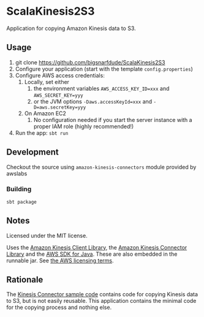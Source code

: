 ScalaKinesis2S3
===============

Application for copying Amazon Kinesis data to S3.

## Usage

1. git clone https://github.com/bigsnarfdude/ScalaKinesis2S3
2. Configure your application (start with the template `config.properties`)
3. Configure AWS access credentials:
    1. Locally, set either
        1. the environment variables `AWS_ACCESS_KEY_ID=xxx` and `AWS_SECRET_KEY=yyy`
        2. or the JVM options `-Daws.accessKeyId=xxx` and `-D=aws.secretKey=yyy`
    2. On Amazon EC2
        1. No configuration needed if you start the server instance with a proper IAM role (highly recommended!)
4. Run the app: `sbt run`

## Development

Checkout the source using `amazon-kinesis-connectors` module provided by awslabs 


### Building

`sbt package`

## Notes

Licensed under the MIT license.

Uses the [Amazon Kinesis Client Library](https://github.com/awslabs/amazon-kinesis-client),
the [Amazon Kinesis Connector Library](https://github.com/awslabs/amazon-kinesis-connectors)
and the [AWS SDK for Java](https://github.com/aws/aws-sdk-java). These are also embedded in
the runnable jar. See [the AWS licensing terms](AMAZON_SOFTWARE_LICENSE.txt).

## Rationale

The [Kinesis Connector sample code](https://github.com/awslabs/amazon-kinesis-connectors/tree/master/src/main/samples)
contains code for copying Kinesis data to S3, but is not easily reusable. This application
contains the minimal code for the copying process and nothing else.
